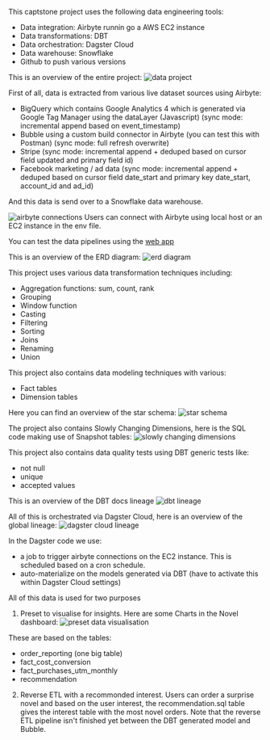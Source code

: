 This captstone project uses the following data engineering tools: 
- Data integration: Airbyte runnin go a AWS EC2 instance
- Data transformations: DBT 
- Data orchestration: Dagster Cloud
- Data warehouse: Snowflake
- Github to push various versions

This is an overview of the entire project: 
![data project](images/dataproject.png)

First of all, data is extracted from various live dataset sources using Airbyte:
- BigQuery which contains Google Analytics 4 which is generated via Google Tag Manager using the dataLayer (Javascript) (sync mode: incremental append based on event_timestamp)
- Bubble using a custom build connector in Airbyte (you can test this with Postman) (sync mode: full refresh overwrite)
- Stripe (sync mode: incremental append + deduped based on cursor field updated and primary field id)
- Facebook marketing / ad data (sync mode: incremental append + deduped based on cursor field date_start and primary key date_start, account_id and ad_id)

And this data is send over to a Snowflake data warehouse.

![airbyte connections](images/airbyteconnections.png)
Users can connect with Airbyte using local host or an EC2 instance in the env file. 

You can test the data pipelines using the [web app](https://test-project-novel.bubbleapps.io/)

This is an overview of the ERD diagram: 
![erd diagram](images/erddiagram.png)

This project uses various data transformation techniques including:
- Aggregation functions: sum, count, rank
- Grouping
- Window function
- Casting
- Filtering
- Sorting
- Joins
- Renaming
- Union

This project also contains data modeling techniques with various:
- Fact tables 
- Dimension tables

Here you can find an overview of the star schema: 
![star schema](images/starschema.png)


The project also contains Slowly Changing Dimensions, here is the SQL code making use of Snapshot tables: 
![slowly changing dimensions](images/slowlychangingdimensions.png)

This project also contains data quality tests using DBT generic tests like:
- not null
- unique
- accepted values

This is an overview of the DBT docs lineage 
![dbt lineage](images/dbtlineage.png)

All of this is orchestrated via Dagster Cloud, here is an overview of the global lineage:
![dagster cloud lineage](images/dagsterlineage.png)

In the Dagster code we use: 
- a job to trigger airbyte connections on the EC2 instance. This is scheduled based on a cron schedule. 
- auto-materialize on the models generated via DBT (have to activate this within Dagster Cloud settings)

All of this data is used for two purposes
1. Preset to visualise for insights. Here are some Charts in the Novel dashboard: 
![preset data visualisation](images/preset.png)

These are based on the tables: 
- order_reporting (one big table)
- fact_cost_conversion
- fact_purchases_utm_monthly
- recommendation

2. Reverse ETL with a recommonded interest. Users can order a surprise novel and based on the user interest, the recommendation.sql table gives the interest table with the most novel orders. Note that the reverse ETL pipeline isn't finished yet between the DBT generated model and Bubble. 

